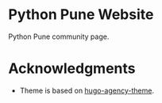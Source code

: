 # Python Pune Website

Python Pune community page.

# Acknowledgments

- Theme is based on
  [hugo-agency-theme](https://github.com/digitalcraftsman/hugo-agency-theme).
